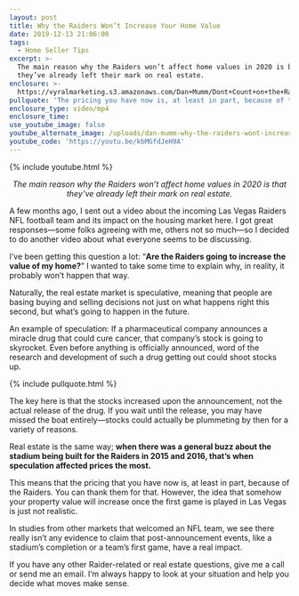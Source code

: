 ```yaml
---
layout: post
title: Why the Raiders Won’t Increase Your Home Value
date: 2019-12-13 21:06:00
tags:
  - Home Seller Tips
excerpt: >-
  The main reason why the Raiders won’t affect home values in 2020 is because
  they’ve already left their mark on real estate.
enclosure: >-
  https://vyralmarketing.s3.amazonaws.com/Dan+Mumm/Dont+Count+on+the+Raiders+Scoring+Big+for+Your+Home+Value.mp4
pullquote: 'The pricing you have now is, at least in part, because of the Raiders.'
enclosure_type: video/mp4
enclosure_time:
use_youtube_image: false
youtube_alternate_image: /uploads/dan-mumm-why-the-raiders-wont-increase-your-home-value-youtube.jpg
youtube_code: 'https://youtu.be/kbMGfdJeH9A'
---
```


{% include youtube.html %}

<p style="text-align: center;"><em>The main reason why the Raiders won’t affect home values in 2020 is that they’ve already left their mark on real estate.</em></p>

A few months ago, I sent out a video about the incoming Las Vegas Raiders NFL football team and its impact on the housing market here. I got great responses—some folks agreeing with me, others not so much—so I decided to do another video about what everyone seems to be discussing.

I’ve been getting this question a lot: “**Are the Raiders going to increase the value of my home?**” I wanted to take some time to explain why, in reality, it probably won’t happen that way.&nbsp;

Naturally, the real estate market is speculative, meaning that people are basing buying and selling decisions not just on what happens right this second, but what’s going to happen in the future.&nbsp;

An example of speculation: If a pharmaceutical company announces a miracle drug that could cure cancer, that company’s stock is going to skyrocket. Even before anything is officially announced, word of the research and development of such a drug getting out could shoot stocks up.&nbsp;

{% include pullquote.html %}

The key here is that the stocks increased upon the announcement, not the actual release of the drug. If you wait until the release, you may have missed the boat entirely—stocks could actually be plummeting by then for a variety of reasons.&nbsp;

Real estate is the same way; **when there was a general buzz about the stadium being built for the Raiders in 2015 and 2016, that’s when speculation affected prices the most.&nbsp;**

This means that the pricing that you have now is, at least in part, because of the Raiders. You can thank them for that. However, the idea that somehow your property value will increase once the first game is played in Las Vegas is just not realistic.&nbsp;

In studies from other markets that welcomed an NFL team, we see there really isn’t any evidence to claim that post-announcement events, like a stadium’s completion or a team’s first game, have a real impact.

If you have any other Raider-related or real estate questions, give me a call or send me an email. I’m always happy to look at your situation and help you decide what moves make sense.